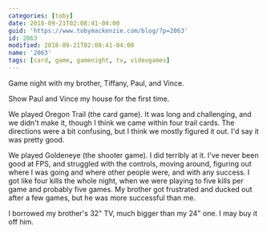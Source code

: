 ```yaml
---
categories: [toby]
date: 2018-09-21T02:08:41-04:00
guid: 'https://www.tobymackenzie.com/blog/?p=2063'
id: 2063
modified: 2018-09-21T02:08:41-04:00
name: '2063'
tags: [card, game, gamenight, tv, videogames]
---
```


Game night with my brother, Tiffany, Paul, and Vince.

<!--more-->

Show Paul and Vince my house for the first time.

We played Oregon Trail (the card game).  It was long and challenging, and we didn't make it, though I think we came within four trail cards.  The directions were a bit confusing, but I think we mostly figured it out.  I'd say it was pretty good.

We played Goldeneye (the shooter game).  I did terribly at it.  I've never been good at FPS, and struggled with the controls, moving around, figuring out where I was going and where other people were, and with any success.  I got like four kills the whole night, when we were playing to five kills per game and probably five games.  My brother got frustrated and ducked out after a few games, but he was more successful than me.

I borrowed my brother's 32" TV, much bigger than my 24" one.  I may buy it off him.
